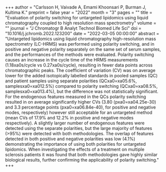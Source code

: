 +++
author = "Carlsson H, Vaivade A, Emami Khoonsari P, Burman J, Kultima K."
preprint = false
year = "2022"
month = "3"
pages = ""
title = "Evaluation of polarity switching for untargeted lipidomics using liquid chromatography coupled to high resolution mass spectrometry"
volume = ""
journal = "J Chromatogr B Analyt Technol Biomed Life Sci"
doi = "10.1016/j.jchromb.2022.123200"
date = "2022-03-05 00:00:00"
abstract = "Untargeted lipidomics using liquid chromatography high-resolution mass spectrometry (LC-HRMS) was performed using polarity switching, and in positive and negative polarity separately on the same set of serum samples, and the performances of the methods were evaluated. Polarity switching causes an increase in the cycle time of the HRMS measurements (1.18xa0s/cycle vs 0.27xa0s/cycle), resulting in fewer data points across chromatographic peaks. The coefficient of variation (CV) was on average lower for the added isotopically labelled standards in pooled samples (QC) and patient samples using separate polarities (QCxa0=xa05.6%, samplesxa0=xa012.5%) compared to polarity switching (QCxa0=xa08.5%, samplesxa0=xa013.4%), but the difference was not statistically significant. For the endogenous features measured in the QCs polarity switching resulted in on average significantly higher CVs (3.80 (pxa0=xa04.25e-30) and 3.3 percentage points (pxa0=xa06.84e-40), for positive and negative modes, respectively) however still acceptable for an untargeted method (mean CVs of 17.9% and 12.2% in positive and negative modes respectively). A slightly larger number of endogenous features were detected using the separate polarities, but the large majority of features (>95%) were detected with both methodologies. The overlap of features detected in both positive and negative polarities was low (4.1%) demonstrating the importance of using both polarities for untargeted lipidomics. When investigating the effects of a treatment on multiple sclerosis patients it was found that both methodologies gave highly similar biological results, further confirming the applicability of polarity switching."
+++

